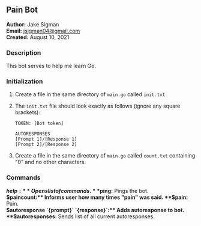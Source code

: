 ## Pain Bot

**Author:** Jake Sigman  
**Email:** <jsigman04@gmail.com>  
**Created:** August 10, 2021

### Description

This bot serves to help me learn Go.

### Initialization

1. Create a file in the same directory of `main.go` called `init.txt`
2. The `init.txt` file should look exactly as follows (ignore any square brackets):

    ```
    TOKEN: [Bot token]

    AUTORESPONSES
    [Prompt 1]/[Response 1]
    [Prompt 2]/[Response 2]
    ```

3. Create a file in the same directory of `main.go` called `count.txt` containing "0" and no other characters.

### Commands

**$help:** Opens list of commands.   
**$ping:** Pings the bot.   
**$paincount:** Informs user how many times "pain" was said.   
**$pain:** Pain.   
**$autoresponse `{prompt}` `{response}`:** Adds autoresponse to bot.    
**$autoresponses**: Sends list of all current autoresponses.      
